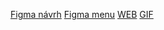 [Figma návrh](https://www.figma.com/file/rZqKDSoCvnHVssUPhkaIyy/16.01.2023?node-id=0%3A1&t=HISNfzkvQ4gZtATG-1)
[Figma menu](https://www.figma.com/file/jzbparXOlcrj0MfydbeJxL/Prototype?node-id=0%3A1&t=VViYjTZUvNoL9XZR-1)
[WEB](https://pslib-cz.github.io/2022l3web-pppp-VladislavLevitskii/)
[GIF](https://www.google.com/url?sa=i&url=https%3A%2F%2Ftenor.com%2Fview%2Frickroll-roll-rick-never-gonna-give-you-up-never-gonna-gif-22954713&psig=AOvVaw200b5vYBwetXuzn2KL-hxI&ust=1681057352715000&source=images&cd=vfe&ved=0CBEQjRxqFwoTCIDhxOPYmv4CFQAAAAAdAAAAABAE)